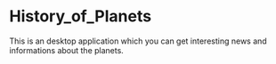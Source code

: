 # History_of_Planets
This is an desktop application which you can get interesting news and informations about the planets.
